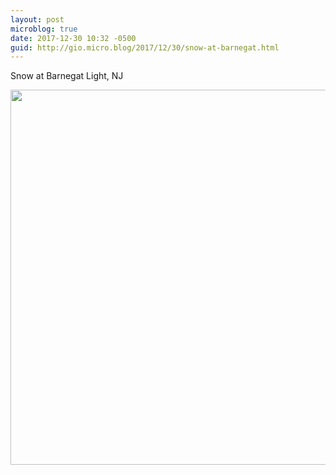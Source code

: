 ```yaml
---
layout: post
microblog: true
date: 2017-12-30 10:32 -0500
guid: http://gio.micro.blog/2017/12/30/snow-at-barnegat.html
---
```

Snow at Barnegat Light, NJ

<img src="http://gio.micro.blog/uploads/2017/8019c0ec64.jpg" width="600" height="600" />
